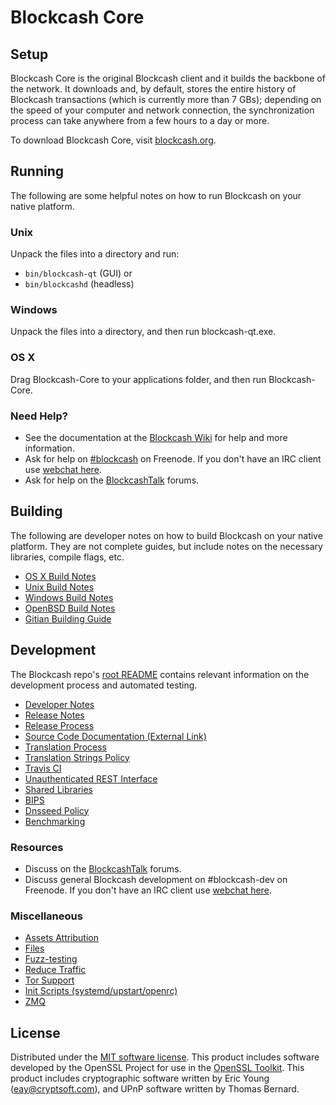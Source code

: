 Blockcash Core
=============

Setup
---------------------
Blockcash Core is the original Blockcash client and it builds the backbone of the network. It downloads and, by default, stores the entire history of Blockcash transactions (which is currently more than 7 GBs); depending on the speed of your computer and network connection, the synchronization process can take anywhere from a few hours to a day or more.

To download Blockcash Core, visit [blockcash.org](https://blockcash.org).

Running
---------------------
The following are some helpful notes on how to run Blockcash on your native platform.

### Unix

Unpack the files into a directory and run:

- `bin/blockcash-qt` (GUI) or
- `bin/blockcashd` (headless)

### Windows

Unpack the files into a directory, and then run blockcash-qt.exe.

### OS X

Drag Blockcash-Core to your applications folder, and then run Blockcash-Core.

### Need Help?

* See the documentation at the [Blockcash Wiki](https://blockcash.info/)
for help and more information.
* Ask for help on [#blockcash](http://webchat.freenode.net?channels=blockcash) on Freenode. If you don't have an IRC client use [webchat here](http://webchat.freenode.net?channels=blockcash).
* Ask for help on the [BlockcashTalk](https://blockcashtalk.io/) forums.

Building
---------------------
The following are developer notes on how to build Blockcash on your native platform. They are not complete guides, but include notes on the necessary libraries, compile flags, etc.

- [OS X Build Notes](build-osx.md)
- [Unix Build Notes](build-unix.md)
- [Windows Build Notes](build-windows.md)
- [OpenBSD Build Notes](build-openbsd.md)
- [Gitian Building Guide](gitian-building.md)

Development
---------------------
The Blockcash repo's [root README](/README.md) contains relevant information on the development process and automated testing.

- [Developer Notes](developer-notes.md)
- [Release Notes](release-notes.md)
- [Release Process](release-process.md)
- [Source Code Documentation (External Link)](https://dev.visucore.com/blockcash/doxygen/)
- [Translation Process](translation_process.md)
- [Translation Strings Policy](translation_strings_policy.md)
- [Travis CI](travis-ci.md)
- [Unauthenticated REST Interface](REST-interface.md)
- [Shared Libraries](shared-libraries.md)
- [BIPS](bips.md)
- [Dnsseed Policy](dnsseed-policy.md)
- [Benchmarking](benchmarking.md)

### Resources
* Discuss on the [BlockcashTalk](https://blockcashtalk.io/) forums.
* Discuss general Blockcash development on #blockcash-dev on Freenode. If you don't have an IRC client use [webchat here](http://webchat.freenode.net/?channels=blockcash-dev).

### Miscellaneous
- [Assets Attribution](assets-attribution.md)
- [Files](files.md)
- [Fuzz-testing](fuzzing.md)
- [Reduce Traffic](reduce-traffic.md)
- [Tor Support](tor.md)
- [Init Scripts (systemd/upstart/openrc)](init.md)
- [ZMQ](zmq.md)

License
---------------------
Distributed under the [MIT software license](/COPYING).
This product includes software developed by the OpenSSL Project for use in the [OpenSSL Toolkit](https://www.openssl.org/). This product includes
cryptographic software written by Eric Young ([eay@cryptsoft.com](mailto:eay@cryptsoft.com)), and UPnP software written by Thomas Bernard.
